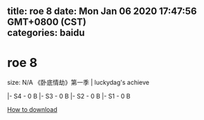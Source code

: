
title: roe 8
date: Mon Jan 06 2020 17:47:56 GMT+0800 (CST)    
categories: baidu
---

# roe 8
size: N/A
 《卧底情劫》第一季 | luckydag's achieve
 
|- S4 - 0 B
|- S3 - 0 B
|- S2 - 0 B
|- S1 - 0 B

[How to download](https://bpcam.bemobtrk.com/go/2ceec3aa-1ca2-46d6-b9ff-aaa5c184517c?jno=1039)